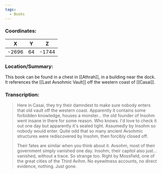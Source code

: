 ```yaml
---
tags:
  - Books
---
```


### Coordinates:
| **X** | **Y**| **Z** |
|:-----:|:----:|:-----:|
|-2696  |64   |-1744  |

### Location/Summary:
This book can be found in a chest in [[Athrah]], in a building near the dock. It references the [[Last Avsohmic Vault]] off the western coast of [[Casai]].

### Transcription:
> Here in Casai, they try their damndest to make sure nobody enters that old vault off the western coast. Apparently it contains some forbidden knowledge, houses a monster... the old founder of Insohm went insane in there for some reason. Who knows. I'd love to check it out one day but apparently it's sealed tight. Assumedly by Insohm so nobody would enter. Quite odd that so many ancient Avsohmic structures were rediscovered by Insohm, then forcibly closed off.
>
> Their fates are similar when you think about it. Avsohm, most of their government simply vanished one day. Insohm, their capitol also just... vanished, without a trace. So strange too. Right by Mossfield, one of the great cities of the Third Avihm. No eyewitness accounts, no direct evidence, nothing. Just gone.
